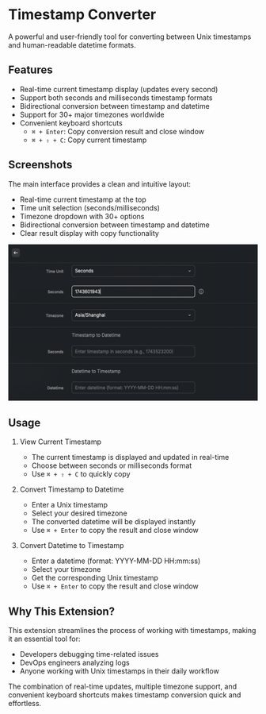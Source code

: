 # Timestamp Converter

A powerful and user-friendly tool for converting between Unix timestamps and human-readable datetime formats.

## Features

- Real-time current timestamp display (updates every second)
- Support both seconds and milliseconds timestamp formats
- Bidirectional conversion between timestamp and datetime
- Support for 30+ major timezones worldwide
- Convenient keyboard shortcuts
  - `⌘ + Enter`: Copy conversion result and close window
  - `⌘ + ⇧ + C`: Copy current timestamp

## Screenshots

The main interface provides a clean and intuitive layout:
- Real-time current timestamp at the top
- Time unit selection (seconds/milliseconds)
- Timezone dropdown with 30+ options
- Bidirectional conversion between timestamp and datetime
- Clear result display with copy functionality

![Main Interface](./assets/main-interface.png) 

## Usage

1. View Current Timestamp
   - The current timestamp is displayed and updated in real-time
   - Choose between seconds or milliseconds format
   - Use `⌘ + ⇧ + C` to quickly copy

2. Convert Timestamp to Datetime
   - Enter a Unix timestamp
   - Select your desired timezone
   - The converted datetime will be displayed instantly
   - Use `⌘ + Enter` to copy the result and close window

3. Convert Datetime to Timestamp
   - Enter a datetime (format: YYYY-MM-DD HH:mm:ss)
   - Select your timezone
   - Get the corresponding Unix timestamp
   - Use `⌘ + Enter` to copy the result and close window

## Why This Extension?

This extension streamlines the process of working with timestamps, making it an essential tool for:
- Developers debugging time-related issues
- DevOps engineers analyzing logs
- Anyone working with Unix timestamps in their daily workflow

The combination of real-time updates, multiple timezone support, and convenient keyboard shortcuts makes timestamp conversion quick and effortless.